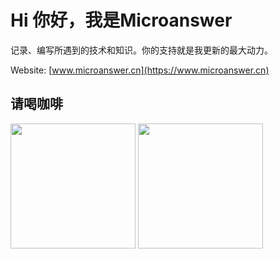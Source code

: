 # Hi 你好，我是Microanswer

记录、编写所遇到的技术和知识。你的支持就是我更新的最大动力。
<!--
![img](https://file.microanswer.cn/pexels-photo-694587.jpeg?imageView2/1/w/300/h/300)
-->




Website: [www.microanswer.cn](https://www.microanswer.cn)

## 请喝咖啡


<img src='http://file.microanswer.cn/microanswer_wxpay.png?n' width=200> <img src='http://file.microanswer.cn/microanswer_alipay.png?n' width=200>

